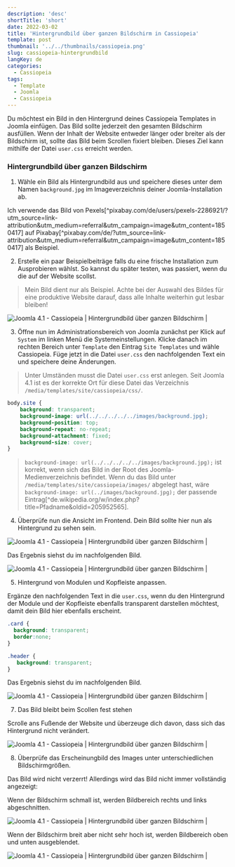 ```yaml
---
description: 'desc'
shortTitle: 'short'
date: 2022-03-02
title: 'Hintergrundbild über ganzen Bildschirm in Cassiopeia'
template: post
thumbnail: '../../thumbnails/cassiopeia.png'
slug: cassiopeia-hintergrundbild
langKey: de
categories:
  - Cassiopeia
tags:
  - Template
  - Joomla
  - Cassiopeia
---
```


Du möchtest ein Bild in den Hintergrund deines Cassiopeia Templates in Joomla einfügen. Das Bild sollte jederzeit den gesamten Bildschirm ausfüllen. Wenn der Inhalt der Website entweder länger oder breiter als der Bildschirm ist, sollte das Bild beim Scrollen fixiert bleiben. Dieses Ziel kann mithilfe der Datei `user.css` erreicht werden.  

### Hintergrundbild über ganzen Bildschirm

1. Wähle ein Bild als Hintergrundbild aus und speichere dieses unter dem Namen `background.jpg` im Imageverzeichnis deiner Joomla-Installation ab.

Ich verwende das Bild von Pexels[^pixabay.com/de/users/pexels-2286921/?utm_source=link-attribution&amp;utm_medium=referral&amp;utm_campaign=image&amp;utm_content=1850417] auf Pixabay[^pixabay.com/de/?utm_source=link-attribution&amp;utm_medium=referral&amp;utm_campaign=image&amp;utm_content=1850417] als Beispiel.

2. Erstelle ein paar Beispielbeiträge falls du eine frische Installation zum Ausprobieren wählst. So kannst du später testen, was passiert, wenn du die auf der Website scollst.

> Mein Bild dient nur als Beispiel. Achte bei der Auswahl des Bildes für eine produktive Website darauf, dass alle Inhalte weiterhin gut lesbar bleiben!

![Joomla 4.1 - Cassiopeia | Hintergrundbild über ganzen Bildschirm |  ](/images/c1_hintergrund.png)

3. Öffne nun im Administrationsbereich von Joomla zunächst per Klick auf `System` im linken Menü die Systemeinstellungen. Klicke danach im rechten Bereich unter `Template` den Eintrag `Site Templates` und wähle Cassiopeia. Füge jetzt in die Datei `user.css` den nachfolgenden Text ein und speichere deine Änderungen.

> Unter Umständen musst die Datei `user.css` erst anlegen. Seit Joomla 4.1 ist es der korrekte Ort für diese Datei das Verzeichnis `/media/templates/site/cassiopeia/css/`.

```css
body.site {
	background: transparent;
	background-image: url(../../../../../images/background.jpg);
	background-position: top;
	background-repeat: no-repeat;
	background-attachment: fixed;
	background-size: cover;
}
```

> `background-image: url(../../../../../images/background.jpg);` ist korrekt, wenn sich das Bild in der Root des Joomla-Medienverzeichnis befindet. Wenn du das Bild unter `/media/templates/site/cassiopeia/images/` abgelegt hast, wäre `background-image: url(../images/background.jpg);` der passende Eintrag[^de.wikipedia.org/w/index.php?title=Pfadname&oldid=205952565].

4. Überprüfe nun die Ansicht im Frontend. Dein Bild sollte hier nun als Hintergrund zu sehen sein.

![Joomla 4.1 - Cassiopeia | Hintergrundbild über ganzen Bildschirm |  ](/images/c2_hintergrund.png)

Das Ergebnis siehst du im nachfolgenden Bild.

![Joomla 4.1 - Cassiopeia | Hintergrundbild über ganzen Bildschirm |  ](/images/c3_hintergrund.png)

5. Hintergrund von Modulen und Kopfleiste anpassen.

Ergänze den nachfolgenden Text in die `user.css`, wenn du den Hintergrund der Module und der Kopfleiste ebenfalls transparent darstellen möchtest, damit dein Bild hier ebenfalls erscheint.

```css
.card {
  background: transparent;
  border:none;
}

.header {
   background: transparent;
}
```
Das Ergebnis siehst du im nachfolgenden Bild.

![Joomla 4.1 - Cassiopeia | Hintergrundbild über ganzen Bildschirm |  ](/images/c4_hintergrund.png)

7. Das Bild bleibt beim Scollen fest stehen

Scrolle ans Fußende der Website und überzeuge dich davon, dass sich das Hintergrund nicht verändert.

![Joomla 4.1 - Cassiopeia | Hintergrundbild über ganzen Bildschirm |  ](/images/c5_hintergrund.png)

8. Überprüfe das Erscheinungbild des Images unter unterschiedlichen Bildschirmgrößen.

Das Bild wird nicht verzerrt! Allerdings wird das Bild nicht immer vollständig angezeigt:

Wenn der Bildschirm schmall ist, werden Bildbereich rechts und links abgeschnitten.

![Joomla 4.1 - Cassiopeia | Hintergrundbild über ganzen Bildschirm |  ](/images/c6_hintergrund.png)

Wenn der Bildschirm breit aber nicht sehr hoch ist, werden Bildbereich oben und unten ausgeblendet.

![Joomla 4.1 - Cassiopeia | Hintergrundbild über ganzen Bildschirm |  ](/images/c6a_hintergrund.png)
